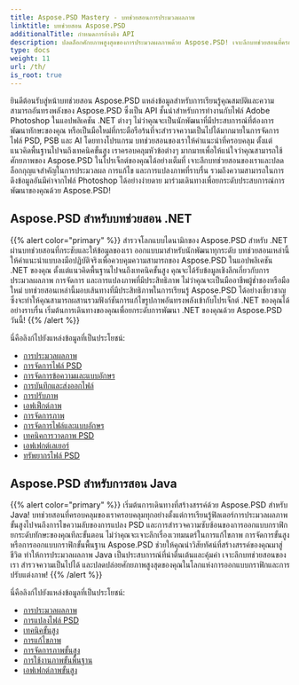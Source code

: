 ```yaml
---
title: Aspose.PSD Mastery - บทช่วยสอนการประมวลผลภาพ
linktitle: บทช่วยสอน Aspose.PSD
additionalTitle: กำหนดการอ้างอิง API
description: ปลดล็อกศักยภาพสูงสุดของการประมวลผลภาพด้วย Aspose.PSD! เจาะลึกบทช่วยสอนที่ครอบคลุมของเราเพื่อรับข้อมูลเชิงลึกจากผู้เชี่ยวชาญและคำแนะนำแบบลงมือปฏิบัติจริง
type: docs
weight: 11
url: /th/
is_root: true
---
```


ยินดีต้อนรับสู่หน้าบทช่วยสอน Aspose.PSD แหล่งข้อมูลสำหรับการเรียนรู้คุณสมบัติและความสามารถอันทรงพลังของ Aspose.PSD ซึ่งเป็น API ชั้นนำสำหรับการทำงานกับไฟล์ Adobe Photoshop ในแอปพลิเคชัน .NET ต่างๆ ไม่ว่าคุณจะเป็นนักพัฒนาที่มีประสบการณ์ที่ต้องการพัฒนาทักษะของคุณ หรือเป็นมือใหม่ที่กระตือรือร้นที่จะสำรวจความเป็นไปได้มากมายในการจัดการไฟล์ PSD, PSB และ AI โดยทางโปรแกรม บทช่วยสอนของเราให้คำแนะนำที่ครอบคลุม ตั้งแต่แนวคิดพื้นฐานไปจนถึงเทคนิคขั้นสูง เราครอบคลุมหัวข้อต่างๆ มากมายเพื่อให้แน่ใจว่าคุณสามารถใช้ศักยภาพของ Aspose.PSD ในโปรเจ็กต์ของคุณได้อย่างเต็มที่ เจาะลึกบทช่วยสอนของเราและปลดล็อกกุญแจสำคัญในการประมวลผล การแก้ไข และการแปลงภาพที่ราบรื่น รวมถึงความสามารถในการดึงข้อมูลอันมีค่าจากไฟล์ Photoshop ได้อย่างง่ายดาย มาร่วมเดินทางเพื่อยกระดับประสบการณ์การพัฒนาของคุณด้วย Aspose.PSD!

## Aspose.PSD สำหรับบทช่วยสอน .NET
{{% alert color="primary" %}}
สำรวจโลกแบบไดนามิกของ Aspose.PSD สำหรับ .NET ผ่านบทช่วยสอนที่กระชับและให้ข้อมูลของเรา ออกแบบมาสำหรับนักพัฒนาทุกระดับ บทช่วยสอนเหล่านี้ให้คำแนะนำแบบลงมือปฏิบัติจริงเพื่อควบคุมความสามารถของ Aspose.PSD ในแอปพลิเคชัน .NET ของคุณ ตั้งแต่แนวคิดพื้นฐานไปจนถึงเทคนิคขั้นสูง คุณจะได้รับข้อมูลเชิงลึกเกี่ยวกับการประมวลผลภาพ การจัดการ และการแปลงภาพที่มีประสิทธิภาพ ไม่ว่าคุณจะเป็นมืออาชีพผู้ช่ำชองหรือมือใหม่ บทช่วยสอนเหล่านี้มอบเส้นทางที่มีประสิทธิภาพในการเรียนรู้ Aspose.PSD ได้อย่างเชี่ยวชาญ ซึ่งจะทำให้คุณสามารถผสานรวมฟังก์ชันการแก้ไขรูปภาพอันทรงพลังเข้ากับโปรเจ็กต์ .NET ของคุณได้อย่างราบรื่น เริ่มต้นการเดินทางของคุณเพื่อยกระดับการพัฒนา .NET ของคุณด้วย Aspose.PSD วันนี้!
{{% /alert %}}

นี่คือลิงก์ไปยังแหล่งข้อมูลที่เป็นประโยชน์:
 
- [การประมวลผลภาพ](./net/image-processing/)
- [การจัดการไฟล์ PSD](./net/psd-file-manipulation/)
- [การจัดการข้อความและแบบอักษร](./net/text-and-font-manipulation/)
- [การบันทึกและส่งออกไฟล์](./net/file-saving-and-exporting/)
- [การปรับภาพ](./net/image-adjustment/)
- [เอฟเฟ็กต์ภาพ](./net/image-effects/)
- [การจัดการภาพ](./net/image-manipulation/)
- [การจัดการไฟล์และแบบอักษร](./net/file-and-font-handling/)
- [เทคนิคการวาดภาพ PSD](./net/psd-drawing-techniques/)
- [เอฟเฟกต์เลเยอร์](./net/layer-effects/)
- [ทรัพยากรไฟล์ PSD](./net/psd-file-resources/)


## Aspose.PSD สำหรับการสอน Java
{{% alert color="primary" %}}
เริ่มต้นการเดินทางที่สร้างสรรค์ด้วย Aspose.PSD สำหรับ Java! บทช่วยสอนที่ครอบคลุมของเราครอบคลุมทุกอย่างตั้งแต่การเรียนรู้ฟิลเตอร์การประมวลผลภาพขั้นสูงไปจนถึงการไขความลับของการแปลง PSD และการสำรวจความซับซ้อนของการออกแบบกราฟิก ยกระดับทักษะของคุณทีละขั้นตอน ไม่ว่าคุณจะเจาะลึกเรื่องเวทมนตร์ในการแก้ไขภาพ การจัดการขั้นสูง หรือการออกแบบกราฟิกขั้นพื้นฐาน Aspose.PSD ช่วยให้คุณนำวิสัยทัศน์ที่สร้างสรรค์ของคุณมาสู่ชีวิต ทำให้การประมวลผลภาพ Java เป็นประสบการณ์ที่น่าตื่นเต้นและคุ้มค่า เจาะลึกบทช่วยสอนของเรา สำรวจความเป็นไปได้ และปลดปล่อยศักยภาพสูงสุดของคุณในโลกแห่งการออกแบบกราฟิกและการปรับแต่งภาพ!
{{% /alert %}}

นี่คือลิงก์ไปยังแหล่งข้อมูลที่เป็นประโยชน์:

- [การประมวลผลภาพ](./java/image-processing/)
- [การแปลงไฟล์ PSD](./java/psd-conversion/)
- [เทคนิคขั้นสูง](./java/advanced-techniques/)
- [การแก้ไขภาพ](./java/image-editing/)
- [การจัดการภาพขั้นสูง](./java/advanced-image-manipulation/)
- [การใช้งานภาพขั้นพื้นฐาน](./java/basic-image-operations/)
- [เอฟเฟกต์ภาพขั้นสูง](./java/advanced-image-effects/)
